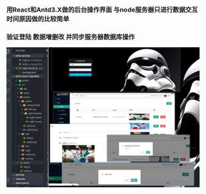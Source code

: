 ### 用React和Antd3.X做的后台操作界面 与node服务器只进行数据交互  时间原因做的比较简单  
###  验证登陆 数据增删改 并同步服务器数据库操作

![image](https://github.com/Hua-Min/mgTV-back-react/blob/master/mgtv-back-react.png)


